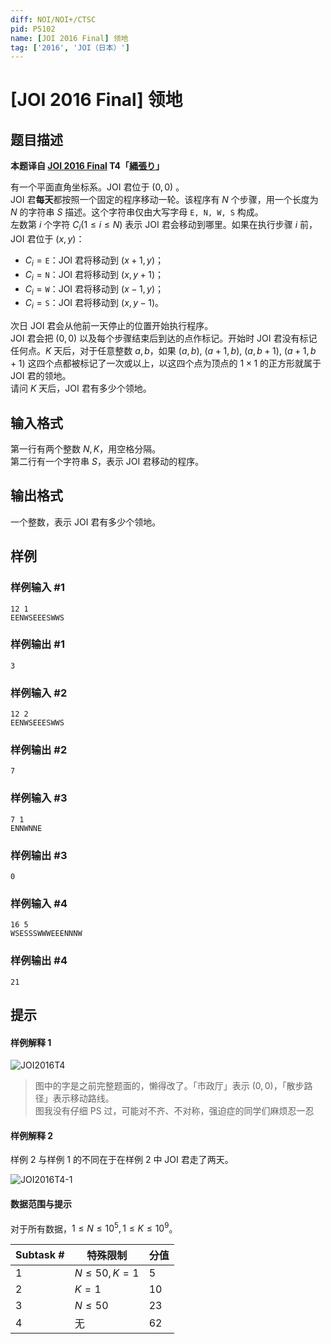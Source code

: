 ```yaml
---
diff: NOI/NOI+/CTSC
pid: P5102
name: [JOI 2016 Final] 领地
tag: ['2016', 'JOI（日本）']
---
```

# [JOI 2016 Final] 领地
## 题目描述

**本题译自 [JOI 2016 Final](https://www.ioi-jp.org/joi/2015/2016-ho/index.html) T4「[縄張り](https://www.ioi-jp.org/joi/2015/2016-ho/2016-ho.pdf)」**

有一个平面直角坐标系。JOI 君位于 $(0, 0)$ 。  
JOI 君**每天**都按照一个固定的程序移动一轮。该程序有 $N$ 个步骤，用一个长度为 $N$ 的字符串 $S$ 描述。这个字符串仅由大写字母 $\texttt{E, N, W, S}$ 构成。  
左数第 $i$ 个字符 $C_i (1\leqslant i\leqslant N)$ 表示 JOI 君会移动到哪里。如果在执行步骤 $i$ 前，JOI 君位于 $(x, y)$：
* $C_i=\texttt{E}$：JOI 君将移动到 $(x+1,y)$；
* $C_i=\texttt{N}$：JOI 君将移动到 $(x,y+1)$；
* $C_i=\texttt{W}$：JOI 君将移动到 $(x-1,y)$；
* $C_i=\texttt{S}$：JOI 君将移动到 $(x,y-1)$。

次日 JOI 君会从他前一天停止的位置开始执行程序。  
JOI 君会把 $(0, 0)$ 以及每个步骤结束后到达的点作标记。开始时 JOI 君没有标记任何点。$K$ 天后，对于任意整数 $a, b$，如果 $(a,b),$ $(a+1,b),$ $(a,b+1),$ $(a+1,b+1)$ 这四个点都被标记了一次或以上，以这四个点为顶点的 $1\times 1$ 的正方形就属于 JOI 君的领地。  
请问 $K$ 天后，JOI 君有多少个领地。
## 输入格式

第一行有两个整数 $N, K$，用空格分隔。  
第二行有一个字符串 $S$，表示 JOI 君移动的程序。
## 输出格式

一个整数，表示 JOI 君有多少个领地。
## 样例

### 样例输入 #1
```
12 1
EENWSEEESWWS
```
### 样例输出 #1
```
3
```
### 样例输入 #2
```
12 2
EENWSEEESWWS
```
### 样例输出 #2
```
7
```
### 样例输入 #3
```
7 1
ENNWNNE
```
### 样例输出 #3
```
0
```
### 样例输入 #4
```
16 5
WSESSSWWWEEENNNW
```
### 样例输出 #4
```
21
```
## 提示

#### 样例解释 1

![JOI2016T4](http://www.z4a.net/images/2018/02/16/JOI2016T4.png)

> 图中的字是之前完整题面的，懒得改了。「市政厅」表示 $(0, 0)$，「散步路径」表示移动路线。  
> 图我没有仔细 PS 过，可能对不齐、不对称，强迫症的同学们麻烦忍一忍

#### 样例解释 2
样例 2 与样例 1 的不同在于在样例 2 中 JOI 君走了两天。

![JOI2016T4-1](http://www.z4a.net/images/2018/02/16/JOI2016T4-1.png)

#### 数据范围与提示
对于所有数据，$1\leqslant N\leqslant 10^5, 1\leqslant K\leqslant 10^9$。

|Subtask #|特殊限制|分值|
|-|-|-|
|1|$N\leqslant 50, K = 1$|5|
|2|$K = 1$|10|
|3|$N\leqslant 50$|23|
|4|无|62|

